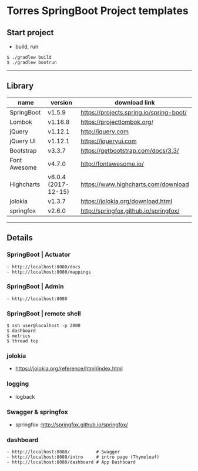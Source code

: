 # Torres SpringBoot Project templates

## Start project
- build, run
```
$ ./gradlew build
$ ./gradlew bootrun
```

---
## Library
| name | version  | download link |
| --- | --- | --- |
| SpringBoot | v1.5.9 | https://projects.spring.io/spring-boot/ |
| Lombok | v1.16.8 | https://projectlombok.org/ |
| jQuery | v1.12.1 | http://jquery.com | 
| jQuery UI | v1.12.1 | https://jqueryui.com |
| Bootstrap | v3.3.7 | https://getbootstrap.com/docs/3.3/ |
| Font Awesome | v4.7.0 | http://fontawesome.io/ |
| Highcharts | v6.0.4 (2017-12-15) | https://www.highcharts.com/download |
| jolokia | v1.3.7 | https://jolokia.org/download.html |
| springfox | v2.6.0 | http://springfox.github.io/springfox/ |

---
## Details

### SpringBoot | Actuator
```
- http://localhost:8080/docs
- http://localhost:8080/mappings
```
### SpringBoot | Admin
```
- http://localhost:8080
```
### SpringBoot | remote shell
```
$ ssh user@localhost -p 2000 
$ dashboard 
$ metrics
$ thread top
```
### jolokia
- https://jolokia.org/reference/html/index.html

### logging
- logback

### Swagger & springfox
- springfox :http://springfox.github.io/springfox/

### dashboard
```
- http://localhost:8080/          # Swagger
- http://localhost:8080/intro     # intro page (Thymeleaf)
- http://localhost:8080/dashboard # App Dashboard
```
